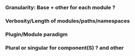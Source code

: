 ### Granularity: Base + other for each module ?

### Verbosity/Length of modules/paths/namespaces

### Plugin/Module paradigm

### Plural or singular for component(S) ? and other
